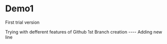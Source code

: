 # Demo1
First trial version  

Trying with defferent features of Github
1st Branch creation ---- Adding new line 
